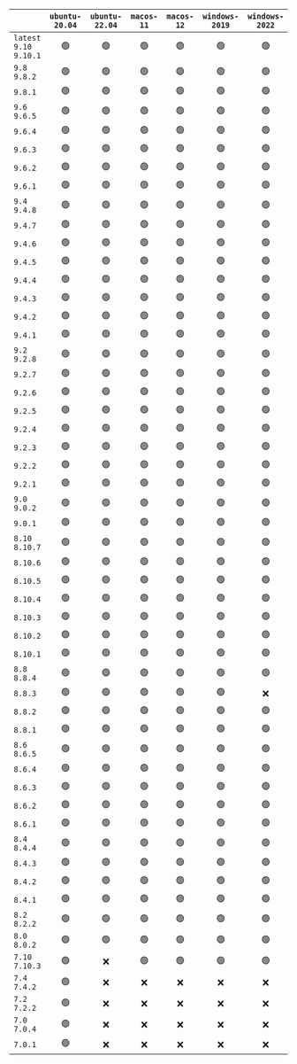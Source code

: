 |                          | `ubuntu-20.04` | `ubuntu-22.04` | `macos-11` | `macos-12` | `windows-2019` | `windows-2022` |
| :----------------------- | :------------: | :------------: | :--------: | :--------: | :------------: | :------------: |
| `latest` `9.10` `9.10.1` |       🟢       |       🟢       |     🟢     |     🟢     |       🟢       |       🟢       |
| `9.8` `9.8.2`            |       🟢       |       🟢       |     🟢     |     🟢     |       🟢       |       🟢       |
| `9.8.1`                  |       🟢       |       🟢       |     🟢     |     🟢     |       🟢       |       🟢       |
| `9.6` `9.6.5`            |       🟢       |       🟢       |     🟢     |     🟢     |       🟢       |       🟢       |
| `9.6.4`                  |       🟢       |       🟢       |     🟢     |     🟢     |       🟢       |       🟢       |
| `9.6.3`                  |       🟢       |       🟢       |     🟢     |     🟢     |       🟢       |       🟢       |
| `9.6.2`                  |       🟢       |       🟢       |     🟢     |     🟢     |       🟢       |       🟢       |
| `9.6.1`                  |       🟢       |       🟢       |     🟢     |     🟢     |       🟢       |       🟢       |
| `9.4` `9.4.8`            |       🟢       |       🟢       |     🟢     |     🟢     |       🟢       |       🟢       |
| `9.4.7`                  |       🟢       |       🟢       |     🟢     |     🟢     |       🟢       |       🟢       |
| `9.4.6`                  |       🟢       |       🟢       |     🟢     |     🟢     |       🟢       |       🟢       |
| `9.4.5`                  |       🟢       |       🟢       |     🟢     |     🟢     |       🟢       |       🟢       |
| `9.4.4`                  |       🟢       |       🟢       |     🟢     |     🟢     |       🟢       |       🟢       |
| `9.4.3`                  |       🟢       |       🟢       |     🟢     |     🟢     |       🟢       |       🟢       |
| `9.4.2`                  |       🟢       |       🟢       |     🟢     |     🟢     |       🟢       |       🟢       |
| `9.4.1`                  |       🟢       |       🟢       |     🟢     |     🟢     |       🟢       |       🟢       |
| `9.2` `9.2.8`            |       🟢       |       🟢       |     🟢     |     🟢     |       🟢       |       🟢       |
| `9.2.7`                  |       🟢       |       🟢       |     🟢     |     🟢     |       🟢       |       🟢       |
| `9.2.6`                  |       🟢       |       🟢       |     🟢     |     🟢     |       🟢       |       🟢       |
| `9.2.5`                  |       🟢       |       🟢       |     🟢     |     🟢     |       🟢       |       🟢       |
| `9.2.4`                  |       🟢       |       🟢       |     🟢     |     🟢     |       🟢       |       🟢       |
| `9.2.3`                  |       🟢       |       🟢       |     🟢     |     🟢     |       🟢       |       🟢       |
| `9.2.2`                  |       🟢       |       🟢       |     🟢     |     🟢     |       🟢       |       🟢       |
| `9.2.1`                  |       🟢       |       🟢       |     🟢     |     🟢     |       🟢       |       🟢       |
| `9.0` `9.0.2`            |       🟢       |       🟢       |     🟢     |     🟢     |       🟢       |       🟢       |
| `9.0.1`                  |       🟢       |       🟢       |     🟢     |     🟢     |       🟢       |       🟢       |
| `8.10` `8.10.7`          |       🟢       |       🟢       |     🟢     |     🟢     |       🟢       |       🟢       |
| `8.10.6`                 |       🟢       |       🟢       |     🟢     |     🟢     |       🟢       |       🟢       |
| `8.10.5`                 |       🟢       |       🟢       |     🟢     |     🟢     |       🟢       |       🟢       |
| `8.10.4`                 |       🟢       |       🟢       |     🟢     |     🟢     |       🟢       |       🟢       |
| `8.10.3`                 |       🟢       |       🟢       |     🟢     |     🟢     |       🟢       |       🟢       |
| `8.10.2`                 |       🟢       |       🟢       |     🟢     |     🟢     |       🟢       |       🟢       |
| `8.10.1`                 |       🟢       |       🟢       |     🟢     |     🟢     |       🟢       |       🟢       |
| `8.8` `8.8.4`            |       🟢       |       🟢       |     🟢     |     🟢     |       🟢       |       🟢       |
| `8.8.3`                  |       🟢       |       🟢       |     🟢     |     🟢     |       🟢       |       ❌       |
| `8.8.2`                  |       🟢       |       🟢       |     🟢     |     🟢     |       🟢       |       🟢       |
| `8.8.1`                  |       🟢       |       🟢       |     🟢     |     🟢     |       🟢       |       🟢       |
| `8.6` `8.6.5`            |       🟢       |       🟢       |     🟢     |     🟢     |       🟢       |       🟢       |
| `8.6.4`                  |       🟢       |       🟢       |     🟢     |     🟢     |       🟢       |       🟢       |
| `8.6.3`                  |       🟢       |       🟢       |     🟢     |     🟢     |       🟢       |       🟢       |
| `8.6.2`                  |       🟢       |       🟢       |     🟢     |     🟢     |       🟢       |       🟢       |
| `8.6.1`                  |       🟢       |       🟢       |     🟢     |     🟢     |       🟢       |       🟢       |
| `8.4` `8.4.4`            |       🟢       |       🟢       |     🟢     |     🟢     |       🟢       |       🟢       |
| `8.4.3`                  |       🟢       |       🟢       |     🟢     |     🟢     |       🟢       |       🟢       |
| `8.4.2`                  |       🟢       |       🟢       |     🟢     |     🟢     |       🟢       |       🟢       |
| `8.4.1`                  |       🟢       |       🟢       |     🟢     |     🟢     |       🟢       |       🟢       |
| `8.2` `8.2.2`            |       🟢       |       🟢       |     🟢     |     🟢     |       🟢       |       🟢       |
| `8.0` `8.0.2`            |       🟢       |       🟢       |     🟢     |     🟢     |       🟢       |       🟢       |
| `7.10` `7.10.3`          |       🟢       |       ❌       |     🟢     |     🟢     |       🟢       |       🟢       |
| `7.4` `7.4.2`            |       🟢       |       ❌       |     ❌     |     ❌     |       ❌       |       ❌       |
| `7.2` `7.2.2`            |       🟢       |       ❌       |     ❌     |     ❌     |       ❌       |       ❌       |
| `7.0` `7.0.4`            |       🟢       |       ❌       |     ❌     |     ❌     |       ❌       |       ❌       |
| `7.0.1`                  |       🟢       |       ❌       |     ❌     |     ❌     |       ❌       |       ❌       |
